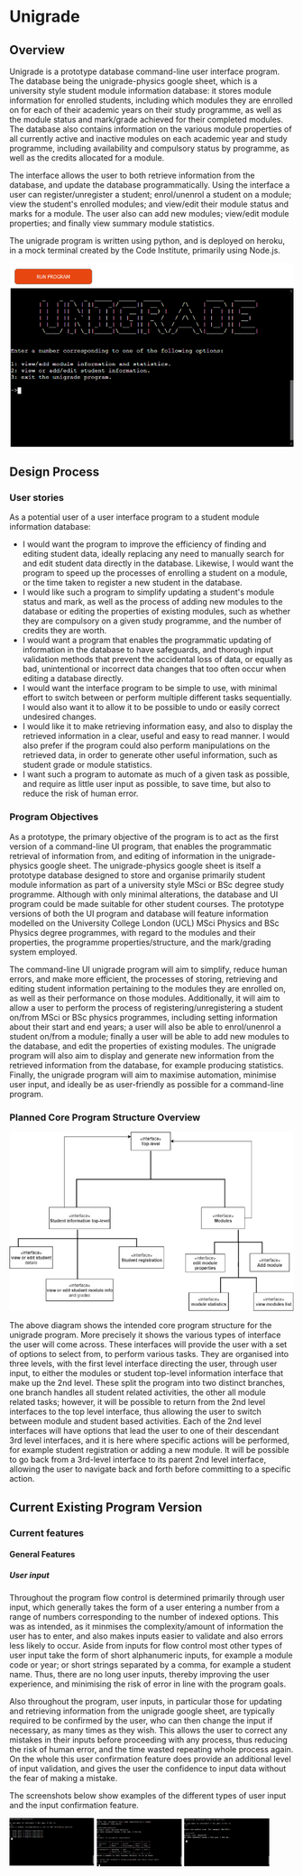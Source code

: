 # Unigrade

## Overview
Unigrade is a prototype database command-line user interface program. The database being the unigrade-physics google
sheet, which is a university style student module information database: it stores module information for enrolled
students, including which modules they are enrolled on for each of their academic years on their study programme,
as well as the module status and mark/grade achieved for their completed modules. The database also contains
information on the various module properties of all currently active and inactive modules on each academic
year and study programme, including availability and compulsory status by programme, as well as the credits allocated for a module.

The interface allows the user to both retrieve information from the database, and update the database
programmatically. Using the interface a user can register/unregister a student; enrol/unenrol a student on a module;
view the student's enrolled modules; and view/edit their module status and marks for a module. The user also can add
new modules; view/edit module properties; and finally view summary module statistics.

The unigrade program is written using python, and is deployed on heroku, in a mock terminal created by the
Code Institute, primarily using Node.js.

![unigrade top-level interface](docs/screenshots/unigrade_top_level_interface.png)

## Design Process

### User stories
As a potential user of a user interface program to a student module information database:
- I would want the program to improve the efficiency of finding and editing student data, ideally replacing any need to manually search for and edit student data directly in the database. Likewise, I would want the program to speed up the processes of enrolling a student on a module, or the time taken to register a new student in the database.
- I would like such a program to simplify updating a student's module status and mark, as well as the process of adding new modules to the database or editing the properties of existing modules, such as whether they are compulsory on a given study programme, and the number of credits they are worth.
- I would want a program that enables the programmatic updating of information in the database to have safeguards, and thorough input validation methods that prevent the accidental loss of data, or equally as bad, unintentional or incorrect data changes that too often occur when editing a database directly.
- I would want the interface program to be simple to use, with minimal effort to switch between or perform multiple different tasks sequentially. I would also want it to
allow it to be possible to undo or easily correct undesired changes.
- I would like it to make retrieving information easy, and also to display the retrieved information in a clear, useful and easy to read manner. I would also prefer if
the program could also perform manipulations on the retrieved data, in order to generate other useful information, such as student grade or module statistics.
- I want such a program to automate as much of a given task as possible, and require as little user input as possible, to save time, but also to reduce the risk of
human error.

### Program Objectives
As a prototype, the primary objective of the program is to act as the first version of a command-line UI program, that enables the programmatic retrieval of information from,
and editing of information in the unigrade-physics google sheet. The unigrade-physics google sheet is itself a prototype database designed to store and organise primarily student module information as part of a university style MSci or BSc degree study programme. Although with only minimal alterations, the database and UI program could be made suitable for other student courses. The prototype versions of both the UI program and database will feature information modelled on the University College London (UCL) MSci Physics and
BSc Physics degree programmes, with regard to the modules and their properties, the programme properties/structure, and the mark/grading system employed.

The command-line UI unigrade program will aim to simplify, reduce human errors, and make more efficient, the processes of storing, retrieving and editing student information pertaining to the modules they are enrolled on, as well as their performance on those modules. Additionally, it will aim to allow a user to perform the process of
registering/unregistering a student on/from MSci or BSc physics programmes, including setting information about their start and end years; a user will also be able to enrol/unenrol a student on/from a module; finally a user will be able to add new modules to the database, and edit the properties of existing modules. The unigrade program will also aim to display and generate new information from the retrieved information from the database, for example producing statistics. Finally, the unigrade program will aim to
maximise automation, minimise user input, and ideally be as user-friendly as possible for a command-line program.

### Planned Core Program Structure Overview
![unigrade program core structure overview diagram](docs/flowcharts/unigrade_core_structure_overview.png)

The above diagram shows the intended core program structure for the unigrade program. More precisely it shows the various types of interface the user will come across.
These interfaces will provide the user with a set of options to select from, to perform various tasks. They are organised into three levels, with the first level interface
directing the user, through user input, to either the modules or student top-level information interface that make up the 2nd level. These split the program into two distinct
branches, one branch handles all student related activities, the other all module related tasks; however, it will be possible to return from the 2nd level interfaces to the top
level interface, thus allowing the user to switch between module and student based activities. Each of the 2nd level interfaces will have options that lead the user to
one of their descendant 3rd level interfaces, and it is here where specific actions will be performed, for example student registration or adding a new module. It will be possible to go back from a 3rd-level interface to its parent 2nd level interface, allowing the user to navigate back and forth before committing to
a specific action.

## Current Existing Program Version

### Current features

#### General Features

##### User input

Throughout the program flow control is determined primarily through user input, which generally takes the form of a user entering a number from a range of numbers
corresponding to the number of indexed options. This was as intended, as it minmises the complexity/amount of information the user has to enter, and also makes
inputs easier to validate and also errors less likely to occur. Aside from inputs for flow control most other types of user input take the form of short alphanumeric inputs,
for example a module code or year; or short strings separated by a comma, for example a student name. Thus, there are no long user inputs, thereby improving the user experience,
and minimising the risk of error in line with the program goals.

Also throughout the program, user inputs, in particular those for updating and retrieving information from the unigrade google sheet, are typically required to be confirmed by the user, who can then change the input if necessary, as many times as they wish. This allows the user to correct any mistakes in their inputs before proceeding with any process, thus reducing the risk of human error, and the time wasted repeating whole process again. On the whole this user confirmation feature does provide an additional level
of input validation, and gives the user the confidence to input data without the fear of making a mistake.

The screenshots below show examples of the different types of user input and the input confirmation feature.

<img src="docs/screenshots/user_input3.png" alt="enter a number from range of numbers example" width=30%% height=50%> 
<img src="docs/screenshots/user_input1.png" alt="student name string input and confirmation example" width=30%% height=50%>
<img src="docs/screenshots/user_input2.png" alt="module code alphanumeric input and confirmation example" width=30%% height=50%>


